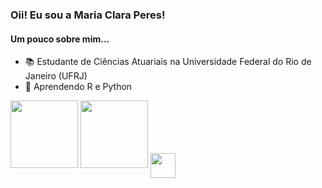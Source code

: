 ### Oii! Eu sou a Maria Clara Peres! 

  <h4 align="left"> Um pouco sobre mim...</h4>

- 📚 Estudante de Ciências Atuariais na Universidade Federal do Rio de Janeiro (UFRJ)
- 🧮 Aprendendo R e Python

<div>
  <a href+"https://github.com/mariaclaraperes">
  <img height="108em" src="https://github-readme-stats.vercel.app/api?username=mariaaperess&show_icons=true&theme=onedark&include_all_comits=true&count_privae=true"/>
  <img height="108em" src="https://github-readme-stats.vercel.app/api/top-langs/?username=mariaaperess&layout=compact&langs_count=16&theme=onedark"/> 
  <img align="center" width="40" hight="30" src="https://cdn.jsdelivr.net/gh/devicons/devicon/icons/python/python-original.svg" />
</div>
  



